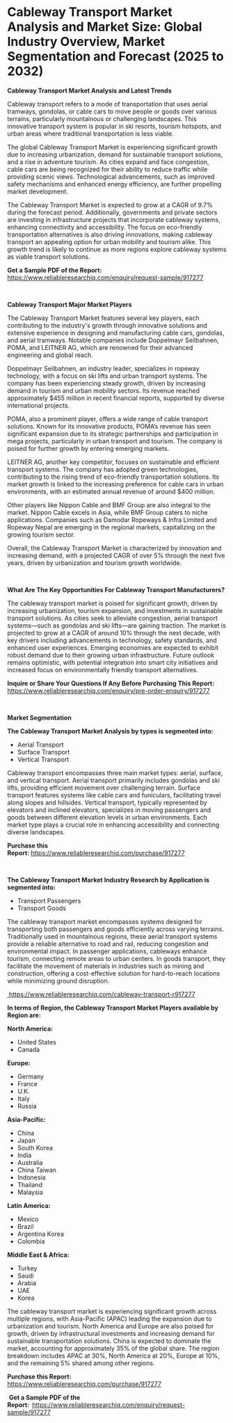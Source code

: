 <p><h1>Cableway Transport Market Analysis and Market Size: Global Industry Overview, Market Segmentation and Forecast (2025 to 2032)</h1></p><p><strong>Cableway Transport Market Analysis and Latest Trends</strong></p>
<p><p>Cableway transport refers to a mode of transportation that uses aerial tramways, gondolas, or cable cars to move people or goods over various terrains, particularly mountainous or challenging landscapes. This innovative transport system is popular in ski resorts, tourism hotspots, and urban areas where traditional transportation is less viable. </p><p>The global Cableway Transport Market is experiencing significant growth due to increasing urbanization, demand for sustainable transport solutions, and a rise in adventure tourism. As cities expand and face congestion, cable cars are being recognized for their ability to reduce traffic while providing scenic views. Technological advancements, such as improved safety mechanisms and enhanced energy efficiency, are further propelling market development.</p><p>The Cableway Transport Market is expected to grow at a CAGR of 9.7% during the forecast period. Additionally, governments and private sectors are investing in infrastructure projects that incorporate cableway systems, enhancing connectivity and accessibility. The focus on eco-friendly transportation alternatives is also driving innovations, making cableway transport an appealing option for urban mobility and tourism alike. This growth trend is likely to continue as more regions explore cableway systems as viable transport solutions.</p></p>
<p><strong>Get a Sample PDF of the Report:&nbsp;</strong> <a href="https://www.reliableresearchiq.com/enquiry/request-sample/917277?utm_campaign=3564&utm_medium=2&utm_source=Github&utm_content=ia&utm_term=17042025&utm_id=cableway-transport">https://www.reliableresearchiq.com/enquiry/request-sample/917277</a></p>
<p>&nbsp;</p>
<p><strong>Cableway Transport Major Market Players</strong></p>
<p><p>The Cableway Transport Market features several key players, each contributing to the industry's growth through innovative solutions and extensive experience in designing and manufacturing cable cars, gondolas, and aerial tramways. Notable companies include Doppelmayr Seilbahnen, POMA, and LEITNER AG, which are renowned for their advanced engineering and global reach.</p><p>Doppelmayr Seilbahnen, an industry leader, specializes in ropeway technology, with a focus on ski lifts and urban transport systems. The company has been experiencing steady growth, driven by increasing demand in tourism and urban mobility sectors. Its revenue reached approximately $455 million in recent financial reports, supported by diverse international projects.</p><p>POMA, also a prominent player, offers a wide range of cable transport solutions. Known for its innovative products, POMA’s revenue has seen significant expansion due to its strategic partnerships and participation in mega projects, particularly in urban transport and tourism. The company is poised for further growth by entering emerging markets.</p><p>LEITNER AG, another key competitor, focuses on sustainable and efficient transport systems. The company has adopted green technologies, contributing to the rising trend of eco-friendly transportation solutions. Its market growth is linked to the increasing preference for cable cars in urban environments, with an estimated annual revenue of around $400 million.</p><p>Other players like Nippon Cable and BMF Group are also integral to the market. Nippon Cable excels in Asia, while BMF Group caters to niche applications. Companies such as Damodar Ropeways & Infra Limited and Ropeway Nepal are emerging in the regional markets, capitalizing on the growing tourism sector.</p><p>Overall, the Cableway Transport Market is characterized by innovation and increasing demand, with a projected CAGR of over 5% through the next five years, driven by urbanization and tourism growth worldwide.</p></p>
<p>&nbsp;</p>
<p><strong>What Are The Key Opportunities For Cableway Transport Manufacturers?</strong></p>
<p><p>The cableway transport market is poised for significant growth, driven by increasing urbanization, tourism expansion, and investments in sustainable transport solutions. As cities seek to alleviate congestion, aerial transport systems—such as gondolas and ski lifts—are gaining traction. The market is projected to grow at a CAGR of around 10% through the next decade, with key drivers including advancements in technology, safety standards, and enhanced user experiences. Emerging economies are expected to exhibit robust demand due to their growing urban infrastructure. Future outlook remains optimistic, with potential integration into smart city initiatives and increased focus on environmentally friendly transport alternatives.</p></p>
<p><strong>Inquire or Share Your Questions If Any Before Purchasing This Report:</strong> <a href="https://www.reliableresearchiq.com/enquiry/pre-order-enquiry/917277?utm_campaign=3564&utm_medium=2&utm_source=Github&utm_content=ia&utm_term=17042025&utm_id=cableway-transport">https://www.reliableresearchiq.com/enquiry/pre-order-enquiry/917277</a></p>
<p>&nbsp;</p>
<p><strong>Market Segmentation</strong></p>
<p><strong>The Cableway Transport Market Analysis by types is segmented into:</strong></p>
<p><ul><li>Aerial Transport</li><li>Surface Transport</li><li>Vertical Transport</li></ul></p>
<p><p>Cableway transport encompasses three main market types: aerial, surface, and vertical transport. Aerial transport primarily includes gondolas and ski lifts, providing efficient movement over challenging terrain. Surface transport features systems like cable cars and funiculars, facilitating travel along slopes and hillsides. Vertical transport, typically represented by elevators and inclined elevators, specializes in moving passengers and goods between different elevation levels in urban environments. Each market type plays a crucial role in enhancing accessibility and connecting diverse landscapes.</p></p>
<p><strong>Purchase this Report:&nbsp;</strong><a href="https://www.reliableresearchiq.com/purchase/917277?utm_campaign=3564&utm_medium=2&utm_source=Github&utm_content=ia&utm_term=17042025&utm_id=cableway-transport">https://www.reliableresearchiq.com/purchase/917277</a></p>
<p>&nbsp;</p>
<p><strong>The Cableway Transport Market Industry Research by Application is segmented into:</strong></p>
<p><ul><li>Transport Passengers</li><li>Transport Goods</li></ul></p>
<p><p>The cableway transport market encompasses systems designed for transporting both passengers and goods efficiently across varying terrains. Traditionally used in mountainous regions, these aerial transport systems provide a reliable alternative to road and rail, reducing congestion and environmental impact. In passenger applications, cableways enhance tourism, connecting remote areas to urban centers. In goods transport, they facilitate the movement of materials in industries such as mining and construction, offering a cost-effective solution for hard-to-reach locations while minimizing ground disruption.</p></p>
<p><a href="https://www.reliableresearchiq.com/cableway-transport-r917277?utm_campaign=3564&utm_medium=2&utm_source=Github&utm_content=ia&utm_term=17042025&utm_id=cableway-transport">&nbsp;https://www.reliableresearchiq.com/cableway-transport-r917277</a></p>
<p><strong>In terms of Region, the Cableway Transport Market Players available by Region are:</strong></p>
<p>
    <p> <strong> North America: </strong>
        <ul>
            <li>United States</li>
            <li>Canada</li>
        </ul>
        </p> 
    <p> <strong> Europe: </strong>
        <ul>
            <li>Germany</li>
            <li>France</li>
            <li>U.K.</li>
            <li>Italy</li>
            <li>Russia</li>
        </ul>
        </p> 
    <p> <strong> Asia-Pacific: </strong>
        <ul>
            <li>China</li>
            <li>Japan</li>
            <li>South Korea</li>
            <li>India</li>
            <li>Australia</li>
            <li>China Taiwan</li>
            <li>Indonesia</li>
            <li>Thailand</li>
            <li>Malaysia</li>
        </ul>
        </p> 
    <p> <strong> Latin America: </strong>
        <ul>
            <li>Mexico</li>
            <li>Brazil</li>
            <li>Argentina Korea</li>
            <li>Colombia</li>
        </ul>
        </p> 
    <p> <strong> Middle East & Africa: </strong>
        <ul>
            <li>Turkey</li>
            <li>Saudi</li>
            <li>Arabia</li>
            <li>UAE</li>
            <li>Korea</li>
        </ul>
    </p>
    </p>
<p><p>The cableway transport market is experiencing significant growth across multiple regions, with Asia-Pacific (APAC) leading the expansion due to urbanization and tourism. North America and Europe are also poised for growth, driven by infrastructural investments and increasing demand for sustainable transportation solutions. China is expected to dominate the market, accounting for approximately 35% of the global share. The region breakdown includes APAC at 30%, North America at 20%, Europe at 10%, and the remaining 5% shared among other regions.</p></p>
<p><strong>Purchase this Report: </strong><a href="https://www.reliableresearchiq.com/purchase/917277?utm_campaign=3564&utm_medium=2&utm_source=Github&utm_content=ia&utm_term=17042025&utm_id=cableway-transport">https://www.reliableresearchiq.com/purchase/917277</a></p>
<p>&nbsp;<strong>Get a Sample PDF of the Report:&nbsp;&nbsp;</strong><a href="https://www.reliableresearchiq.com/enquiry/request-sample/917277?utm_campaign=3564&utm_medium=2&utm_source=Github&utm_content=ia&utm_term=17042025&utm_id=cableway-transport">https://www.reliableresearchiq.com/enquiry/request-sample/917277</a></p>
<p><strong></strong></p>
<p><p></p><p></p><p></p></p>